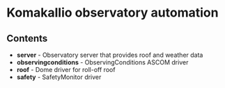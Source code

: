 # Komakallio observatory automation

## Contents

- **server** - Observatory server that provides roof and weather data
- **observingconditions** - ObservingConditions ASCOM driver
- **roof** - Dome driver for roll-off roof
- **safety** - SafetyMonitor driver

